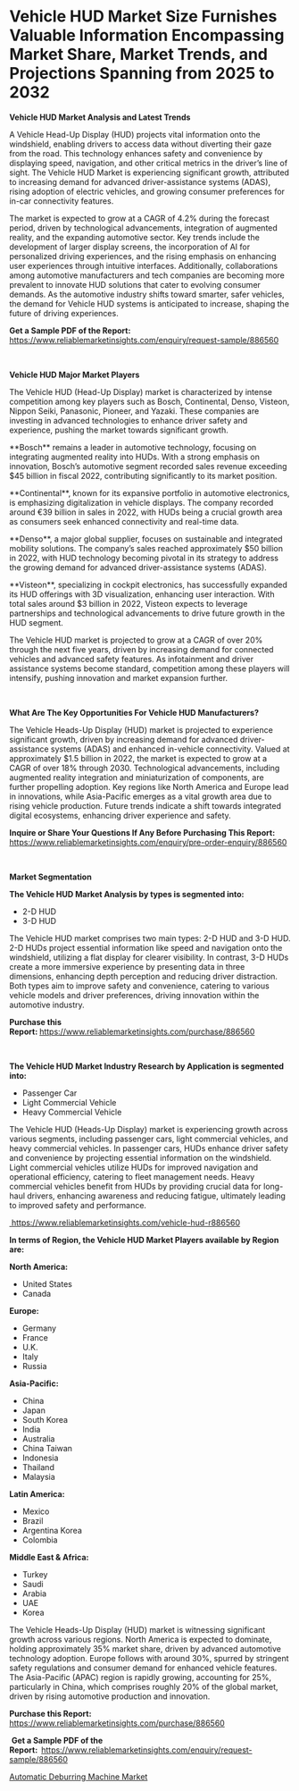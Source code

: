 <p><h1>Vehicle HUD Market Size Furnishes Valuable Information Encompassing Market Share, Market Trends, and Projections Spanning from 2025 to 2032</h1></p><p><strong>Vehicle HUD Market Analysis and Latest Trends</strong></p>
<p><p>A Vehicle Head-Up Display (HUD) projects vital information onto the windshield, enabling drivers to access data without diverting their gaze from the road. This technology enhances safety and convenience by displaying speed, navigation, and other critical metrics in the driver’s line of sight. The Vehicle HUD Market is experiencing significant growth, attributed to increasing demand for advanced driver-assistance systems (ADAS), rising adoption of electric vehicles, and growing consumer preferences for in-car connectivity features.</p><p>The market is expected to grow at a CAGR of 4.2% during the forecast period, driven by technological advancements, integration of augmented reality, and the expanding automotive sector. Key trends include the development of larger display screens, the incorporation of AI for personalized driving experiences, and the rising emphasis on enhancing user experiences through intuitive interfaces. Additionally, collaborations among automotive manufacturers and tech companies are becoming more prevalent to innovate HUD solutions that cater to evolving consumer demands. As the automotive industry shifts toward smarter, safer vehicles, the demand for Vehicle HUD systems is anticipated to increase, shaping the future of driving experiences.</p></p>
<p><strong>Get a Sample PDF of the Report:&nbsp;</strong> <a href="https://www.reliablemarketinsights.com/enquiry/request-sample/886560?utm_campaign=2888&utm_medium=2&utm_source=Github&utm_content=ia&utm_term=30032025&utm_id=vehicle-hud">https://www.reliablemarketinsights.com/enquiry/request-sample/886560</a></p>
<p>&nbsp;</p>
<p><strong>Vehicle HUD Major Market Players</strong></p>
<p><p>The Vehicle HUD (Head-Up Display) market is characterized by intense competition among key players such as Bosch, Continental, Denso, Visteon, Nippon Seiki, Panasonic, Pioneer, and Yazaki. These companies are investing in advanced technologies to enhance driver safety and experience, pushing the market towards significant growth.</p><p>**Bosch** remains a leader in automotive technology, focusing on integrating augmented reality into HUDs. With a strong emphasis on innovation, Bosch’s automotive segment recorded sales revenue exceeding $45 billion in fiscal 2022, contributing significantly to its market position.</p><p>**Continental**, known for its expansive portfolio in automotive electronics, is emphasizing digitalization in vehicle displays. The company recorded around €39 billion in sales in 2022, with HUDs being a crucial growth area as consumers seek enhanced connectivity and real-time data.</p><p>**Denso**, a major global supplier, focuses on sustainable and integrated mobility solutions. The company’s sales reached approximately $50 billion in 2022, with HUD technology becoming pivotal in its strategy to address the growing demand for advanced driver-assistance systems (ADAS).</p><p>**Visteon**, specializing in cockpit electronics, has successfully expanded its HUD offerings with 3D visualization, enhancing user interaction. With total sales around $3 billion in 2022, Visteon expects to leverage partnerships and technological advancements to drive future growth in the HUD segment.</p><p>The Vehicle HUD market is projected to grow at a CAGR of over 20% through the next five years, driven by increasing demand for connected vehicles and advanced safety features. As infotainment and driver assistance systems become standard, competition among these players will intensify, pushing innovation and market expansion further.</p></p>
<p>&nbsp;</p>
<p><strong>What Are The Key Opportunities For Vehicle HUD Manufacturers?</strong></p>
<p><p>The Vehicle Heads-Up Display (HUD) market is projected to experience significant growth, driven by increasing demand for advanced driver-assistance systems (ADAS) and enhanced in-vehicle connectivity. Valued at approximately $1.5 billion in 2022, the market is expected to grow at a CAGR of over 18% through 2030. Technological advancements, including augmented reality integration and miniaturization of components, are further propelling adoption. Key regions like North America and Europe lead in innovations, while Asia-Pacific emerges as a vital growth area due to rising vehicle production. Future trends indicate a shift towards integrated digital ecosystems, enhancing driver experience and safety.</p></p>
<p><strong>Inquire or Share Your Questions If Any Before Purchasing This Report:</strong> <a href="https://www.reliablemarketinsights.com/enquiry/pre-order-enquiry/886560?utm_campaign=2888&utm_medium=2&utm_source=Github&utm_content=ia&utm_term=30032025&utm_id=vehicle-hud">https://www.reliablemarketinsights.com/enquiry/pre-order-enquiry/886560</a></p>
<p>&nbsp;</p>
<p><strong>Market Segmentation</strong></p>
<p><strong>The Vehicle HUD Market Analysis by types is segmented into:</strong></p>
<p><ul><li>2-D HUD</li><li>3-D HUD</li></ul></p>
<p><p>The Vehicle HUD market comprises two main types: 2-D HUD and 3-D HUD. 2-D HUDs project essential information like speed and navigation onto the windshield, utilizing a flat display for clearer visibility. In contrast, 3-D HUDs create a more immersive experience by presenting data in three dimensions, enhancing depth perception and reducing driver distraction. Both types aim to improve safety and convenience, catering to various vehicle models and driver preferences, driving innovation within the automotive industry.</p></p>
<p><strong>Purchase this Report:&nbsp;</strong><a href="https://www.reliablemarketinsights.com/purchase/886560?utm_campaign=2888&utm_medium=2&utm_source=Github&utm_content=ia&utm_term=30032025&utm_id=vehicle-hud">https://www.reliablemarketinsights.com/purchase/886560</a></p>
<p>&nbsp;</p>
<p><strong>The Vehicle HUD Market Industry Research by Application is segmented into:</strong></p>
<p><ul><li>Passenger Car</li><li>Light Commercial Vehicle</li><li>Heavy Commercial Vehicle</li></ul></p>
<p><p>The Vehicle HUD (Heads-Up Display) market is experiencing growth across various segments, including passenger cars, light commercial vehicles, and heavy commercial vehicles. In passenger cars, HUDs enhance driver safety and convenience by projecting essential information on the windshield. Light commercial vehicles utilize HUDs for improved navigation and operational efficiency, catering to fleet management needs. Heavy commercial vehicles benefit from HUDs by providing crucial data for long-haul drivers, enhancing awareness and reducing fatigue, ultimately leading to improved safety and performance.</p></p>
<p><a href="https://www.reliablemarketinsights.com/vehicle-hud-r886560?utm_campaign=2888&utm_medium=2&utm_source=Github&utm_content=ia&utm_term=30032025&utm_id=vehicle-hud">&nbsp;https://www.reliablemarketinsights.com/vehicle-hud-r886560</a></p>
<p><strong>In terms of Region, the Vehicle HUD Market Players available by Region are:</strong></p>
<p>
    <p> <strong> North America: </strong>
        <ul>
            <li>United States</li>
            <li>Canada</li>
        </ul>
        </p> 
    <p> <strong> Europe: </strong>
        <ul>
            <li>Germany</li>
            <li>France</li>
            <li>U.K.</li>
            <li>Italy</li>
            <li>Russia</li>
        </ul>
        </p> 
    <p> <strong> Asia-Pacific: </strong>
        <ul>
            <li>China</li>
            <li>Japan</li>
            <li>South Korea</li>
            <li>India</li>
            <li>Australia</li>
            <li>China Taiwan</li>
            <li>Indonesia</li>
            <li>Thailand</li>
            <li>Malaysia</li>
        </ul>
        </p> 
    <p> <strong> Latin America: </strong>
        <ul>
            <li>Mexico</li>
            <li>Brazil</li>
            <li>Argentina Korea</li>
            <li>Colombia</li>
        </ul>
        </p> 
    <p> <strong> Middle East & Africa: </strong>
        <ul>
            <li>Turkey</li>
            <li>Saudi</li>
            <li>Arabia</li>
            <li>UAE</li>
            <li>Korea</li>
        </ul>
    </p>
    </p>
<p><p>The Vehicle Heads-Up Display (HUD) market is witnessing significant growth across various regions. North America is expected to dominate, holding approximately 35% market share, driven by advanced automotive technology adoption. Europe follows with around 30%, spurred by stringent safety regulations and consumer demand for enhanced vehicle features. The Asia-Pacific (APAC) region is rapidly growing, accounting for 25%, particularly in China, which comprises roughly 20% of the global market, driven by rising automotive production and innovation.</p></p>
<p><strong>Purchase this Report: </strong><a href="https://www.reliablemarketinsights.com/purchase/886560?utm_campaign=2888&utm_medium=2&utm_source=Github&utm_content=ia&utm_term=30032025&utm_id=vehicle-hud">https://www.reliablemarketinsights.com/purchase/886560</a></p>
<p>&nbsp;<strong>Get a Sample PDF of the Report:&nbsp;&nbsp;</strong><a href="https://www.reliablemarketinsights.com/enquiry/request-sample/886560?utm_campaign=2888&utm_medium=2&utm_source=Github&utm_content=ia&utm_term=30032025&utm_id=vehicle-hud">https://www.reliablemarketinsights.com/enquiry/request-sample/886560</a></p>
<p><strong></strong></p>
<p><p><a href="https://github.com/popupioo/Market-Research-Report-List-1/blob/main/automatic-deburring-machine-market.md?utm_campaign=2888&utm_medium=2&utm_source=Github&utm_content=ia&utm_term=30032025&utm_id=vehicle-hud">Automatic Deburring Machine Market</a></p></p>
